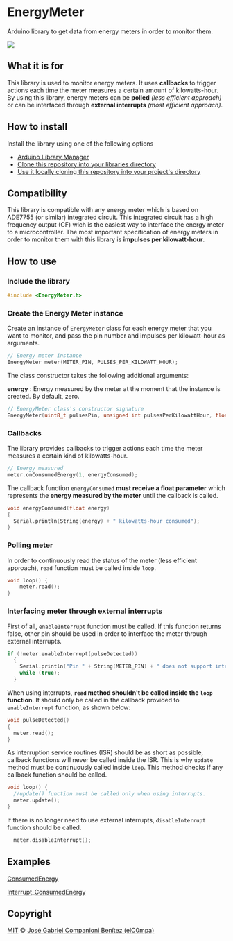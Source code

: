 # EnergyMeter

Arduino library to get data from energy meters in order to monitor them.

![](button.gif)

## What it is for

This library is used to monitor energy meters. It uses **callbacks** to trigger actions each time the meter measures a certain amount of kilowatts-hour. By using this library, energy meters can be **polled** *(less efficient approach)* or can be interfaced through **external interrupts** *(most efficient approach)*.

## How to install

Install the library using one of the following options

- [Arduino Library Manager](https://www.arduino.cc/en/Guide/Libraries)
- [Clone this repository into your libraries directory](https://help.github.com/articles/cloning-a-repository/)
- [Use it locally cloning this repository into your project's directory](https://help.github.com/articles/cloning-a-repository/)

## Compatibility
This library is compatible with any energy meter which is based on ADE7755 (or similar) integrated circuit. This integrated circuit has a high frequency output (CF) wich is the easiest way to interface the energy meter to a microcontroller. The most important specification of energy meters in order to monitor them with this library is **impulses per kilowatt-hour**. 

## How to use

### **Include the library**

``` c++
#include <EnergyMeter.h>
```

### **Create the Energy Meter instance**

Create an instance of `EnergyMeter` class for each energy meter that you want to monitor, and pass the pin number and impulses per kilowatt-hour as arguments. 

```c++
// Energy meter instance
EnergyMeter meter(METER_PIN, PULSES_PER_KILOWATT_HOUR);
```

The class constructor takes the following additional arguments:

**energy** : Energy measured by the meter at the moment that the instance is created. By default, zero.


```c++
// EnergyMeter class's constructor signature
EnergyMeter(uint8_t pulsesPin, unsigned int pulsesPerKilowattHour, float energy = 0);
```

### **Callbacks**

The library provides callbacks to trigger actions each time the meter measures a certain kind of kilowatts-hour. 
```c++
// Energy measured 
meter.onConsumedEnergy(1, energyConsumed);
```
The callback function `energyConsumed` **must receive a float parameter** which represents the **energy measured by the meter** until the callback is called.
```c++
void energyConsumed(float energy)
{
  Serial.println(String(energy) + " kilowatts-hour consumed");
}
```

### **Polling meter**
In order to continuously read the status of the meter (less efficient approach), `read` function must be called inside `loop`.
```c++
void loop() {
    meter.read();
}
```
### **Interfacing meter through external interrupts**
First of all, `enableInterrupt` function must be called. If this function returns false, other pin should be used in order to interface the meter through external interrupts.
```c++
if (!meter.enableInterrupt(pulseDetected))
  {
    Serial.println("Pin " + String(METER_PIN) + " does not support interrupt in this board");
    while (true);
  }
```
When using interrupts, **`read` method shouldn't be called inside the `loop` function**. It should only be called in the callback provided to `enableInterrupt` function, as shown below:
```c++
void pulseDetected()
{
  meter.read();
}
```
As interruption service routines (ISR) should be as short as possible, callback functions will never be called inside the ISR. This is why `update` method must be continuously called inside `loop`. This method checks if any callback function should be called.
```c++
void loop() {
  //update() function must be called only when using interrupts.
  meter.update();
}
```
If there is no longer need to use external interrupts, `disableInterrupt` function should be called.
```c++
  meter.disableInterrupt();
```

  ## Examples

  [ConsumedEnergy](https://github.com/elC0mpa/EnergyMeter/blob/master/examples/ConsumedEnergy/ConsumedEnergy.ino)

  [Interrupt_ConsumedEnergy](https://github.com/elC0mpa/EnergyMeter/blob/master/examples/Interrupt_ConsumedEnergy/Interrupt_ConsumedEnergy.ino)

## Copyright

[MIT](../LICENSE.md) © [José Gabriel Companioni Benítez (elC0mpa)](https://github.com/elC0mpa)
